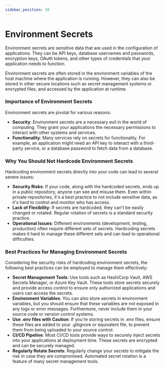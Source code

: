 ```yaml
---
sidebar_position: 10
---
```


# Environment Secrets

Environment secrets are sensitive data that are used in the configuration of applications. They can be API keys, database usernames and passwords, encryption keys, OAuth tokens, and other types of credentials that your application needs to function.

Environment secrets are often stored in the environment variables of the host machine where the application is running. However, they can also be stored in other secure locations such as secret management systems or encrypted files, and accessed by the application at runtime.

### Importance of Environment Secrets

Environment secrets are pivotal for various reasons:

- **Security**: Environment secrets are a necessary evil in the world of computing. They grant your applications the necessary permissions to interact with other systems and services.
- **Functionality**: Many services rely on secrets for functionality. For example, an application might need an API key to interact with a third-party service, or a database password to fetch data from a database.

### Why You Should Not Hardcode Environment Secrets

Hardcoding environment secrets directly into your code can lead to several severe issues:

- **Security Risks**: If your code, along with the hardcoded secrets, ends up in a public repository, anyone can see and misuse them. Even within private repositories, it's a best practice to not include sensitive data, as it's hard to control and monitor who has access.
- **Lack of Flexibility**: If secrets are hardcoded, they can't be easily changed or rotated. Regular rotation of secrets is a standard security practice.
- **Operational Issues**: Different environments (development, testing, production) often require different sets of secrets. Hardcoding secrets makes it hard to manage these different sets and can lead to operational difficulties.

### Best Practices for Managing Environment Secrets

Considering the security risks of hardcoding environment secrets, the following best practices can be employed to manage them effectively:

- **Secret Management Tools**: Use tools such as HashiCorp Vault, AWS Secrets Manager, or Azure Key Vault. These tools store secrets securely and provide access control to ensure only authorized applications and users can access the secrets.
- **Environment Variables**: You can also store secrets in environment variables, but you should ensure that these variables are not exposed in any logs or error messages. Furthermore, never include them in your source code or version control systems.
- **Use .env files with Caution**: If you're storing secrets in .env files, ensure these files are added to your .gitignore or equivalent file, to prevent them from being uploaded to your source control.
- **CI/CD Pipeline**: Most CI/CD tools provide ways to securely inject secrets into your applications at deployment time. These secrets are encrypted and can be securely managed.
- **Regularly Rotate Secrets**: Regularly change your secrets to mitigate the risk in case they are compromised. Automated secret rotation is a feature of many secret management tools.

[//]: # (TODO: integrate https://github.com/awslabs/git-secrets into the guide)
